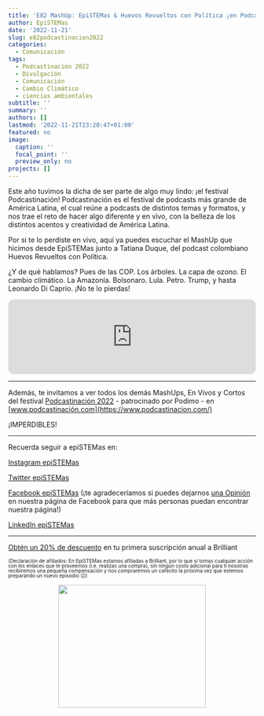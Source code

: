 ```yaml
---
title: 'E82 MashUp: EpiSTEMas & Huevos Revueltos con Política ¡en Podcastinación 2022!'
author: EpiSTEMas
date: '2022-11-21'
slug: e82podcastinacion2022
categories:
  - Comunicación
tags:
  - Podcastinación 2022
  - Divulgación
  - Comunicación
  - Cambio Climático
  - ciencias ambientales
subtitle: ''
summary: ''
authors: []
lastmod: '2022-11-21T23:20:47+01:00'
featured: no
image:
  caption: ''
  focal_point: ''
  preview_only: no
projects: []
---
```



Este año tuvimos la dicha de ser parte de algo muy lindo: ¡el festival Podcastinación! Podcastinación es el festival de podcasts más grande de América Latina, el cual reúne a podcasts de distintos temas y formatos, y nos trae el reto de hacer algo diferente y en vivo, con la belleza de los distintos acentos y creatividad de América Latina.

Por si te lo perdiste en vivo, aquí ya puedes escuchar el MashUp que hicimos desde EpiSTEMas junto a Tatiana Duque, del podcast colombiano Huevos Revueltos con Política. 

¿Y de qué hablamos? Pues de las COP. Los árboles. La capa de ozono. El cambio climático. La Amazonía. Bolsonaro. Lula. Petro. Trump, y hasta Leonardo Di Caprio. ¡No te lo pierdas!


<iframe style="border-radius:12px" src="https://open.spotify.com/embed/episode/3RY98gjPYKGvGmqrWMJBnv?utm_source=generator&theme=0" width="100%" height="152" frameBorder="0" allowfullscreen="" allow="autoplay; clipboard-write; encrypted-media; fullscreen; picture-in-picture" loading="lazy"></iframe>


- - - - -

Además, te invitamos a ver todos los demás MashUps, En Vivos y Cortos del festival [Podcastinación 2022](https://www.youtube.com/c/Podcastinaci%C3%B3n/streams) - patrocinado por Podimo - en [www.podcastinación.com](https://www.podcastinacion.com/)

¡IMPERDIBLES! 


- - - - -


Recuerda seguir a epiSTEMas en:

[Instagram epiSTEMas](https://www.instagram.com/epistemas/)  

[Twitter epiSTEMas](https://twitter.com/epiSTEMas_Pod)

[Facebook epiSTEMas](https://www.facebook.com/epiSTEMasPod) (¡te agradeceríamos si puedes dejarnos [una Opinión](https://www.facebook.com/epiSTEMasPod/reviews/) en nuestra página de Facebook para que más personas puedan encontrar nuestra página!)

[LinkedIn epiSTEMas](https://www.linkedin.com/company/epistemas-podcast/)


- - - - -

[Obtén un 20% de descuento](https://brilliant.sjv.io/c/2994553/1003358/12858?subId1=EpiSTEMas&u=http%3A%2F%2Fbrilliant.org%2Fimpactnetwork%2F) en tu primera suscripción anual a Brilliant


<font size = 1.5> <p style = "line-height:1"> 
(Declaración de afiliados: En EpiSTEMas estamos afiliadas a Brilliant, por lo que si tomas cualquier acción con los enlaces que te proveemos (i.e. realizas una compra), sin ningún costo adicional para tí nosotras recibiremos una pequeña compensación y nos compraremos un cafecito la próxima vez que estemos preparando un nuevo episodio 😉) 
</font> </p>



<center>

<a href="https://brilliant.sjv.io/c/2994553/1003364/12858?subId1=epiSTEMas&u=http%3A%2F%2Fbrilliant.org%2Fimpactnetwork%2F%3Firclickid%3D%7Bclickid%7D%26utm_medium%3Daffiliates%26utm_campaign%3D%7Birpid%7D%26utm_source%3D%7Bmp_value1%7D%26utm_content%3D%7Btimestamp%7D_%7Biradtype%7D_%7Biradname%7D%26utm_term%3D%7Bmp_value2%7D" target="_top" id="1003364"><img src="//a.impactradius-go.com/display-ad/12858-1003364" border="0" alt="" width="300" height="250"/></a><img height="0" width="0" src="https://imp.pxf.io/i/2994553/1003364/12858?subId1=epiSTEMas" style="position:absolute;visibility:hidden;" border="1" />

</center>

